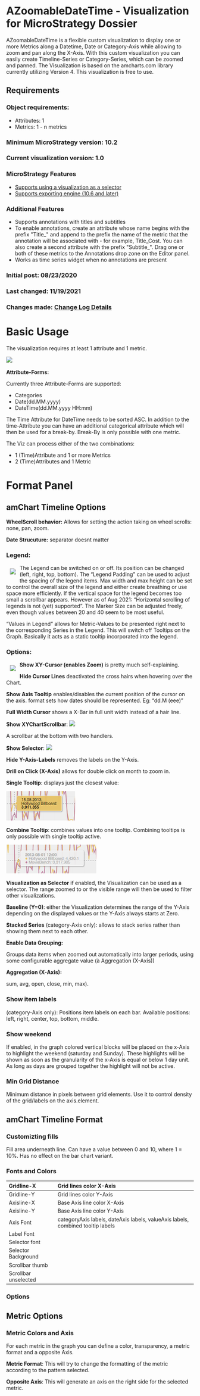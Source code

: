 # AZoomableDateTime - Visualization for MicroStrategy Dossier

AZoomableDateTime is a flexible custom visualization to display one or more Metrics along a Datetime, Date or Category-Axis while allowing to zoom and pan along the X-Axis. With this custom visualization you can easily create Timeline-Series or Category-Series, which can be zoomed and panned. The Visualization is based on the amcharts.com library currently utilizing Version 4.
This visualization is free to use.

## Requirements

### Object requirements:
  - Attributes: 1
  - Metrics: 1 - n metrics

### Minimum MicroStrategy version: 10.2

### Current visualization version: 1.0

### MicroStrategy Features
  - [Supports using a visualization as a selector][VisAsSelector]
  - [Supports exporting engine  (10.6 and later)][ExportingEngine]

### Additional Features
  - Supports annotations with titles and subtitles
  - To enable annotations, create an attribute whose name begins with the prefix "Title_" and append to the prefix the name of the metric that the annotation will be associated with - for example, Title_Cost. You can also create a second attribute with the prefix "Subtitle_". Drag one or both of these metrics to the Annotations drop zone on the Editor panel.
  - Works as time series widget when no annotations are present

### Initial post: 08/23/2020
### Last changed: 11/19/2021
### Changes made: [Change Log Details]


# Basic Usage
The visualization requires at least 1 attribute and 1 metric.

![](img/001.png)

**Attribute-Forms:**

Currently three Attribute-Forms are supported: 

- Categories
- Date(dd.MM.yyyy) 
- DateTime(dd.MM.yyyy HH:mm) 

The Time Attribute for DateTime needs to be sorted ASC. In addition to the time-Attribute you can have an additional categorical attribute which will then be used for a break-by. Break-By is only possible with one metric.

The Viz can process either of the two combinations:

- 1 (Time)Attribute and 1 or more Metrics
- 2 (Time)Attributes and 1 Metric


# Format Panel
## amChart Timeline Options
**WheelScroll behavior:** Allows for setting the action taking on wheel scrolls: none, pan, zoom.

**Date Strucuture:** separator doesnt matter

### Legend:
<img align="left" style="padding: 10px;" src="img/002.png">

The Legend can be switched on or off. Its position can be changed (left, right, top, bottom). The “Legend Padding” can be used to adjust the spacing of the legend items. Max width and max height can be set to control the overall size of the legend and either create breathing or use space more efficiently. If the vertical space for the legend becomes too small a scrollbar appears. However as of Aug 2021: “Horizontal scrolling of legends is not (yet) supported”. The Marker Size can be adjusted freely, even though values between 20 and 40 seem to be most useful. 

“Values in Legend” allows for Metric-Values to be presented right next to the corresponding Series in the Legend. This will switch off Tooltips on the Graph. Basically it acts as a static tooltip incorporated into the legend.



### Options:
<img align="left" style="padding: 10px;" src="img/003.png">

**Show XY-Cursor (enables Zoom)** is pretty much self-explaining. 

**Hide Cursor Lines** deactivated the cross hairs when hovering over the Chart.

**Show Axis Tooltip** enables/disables the current position of the cursor on the axis.
format sets how dates should be represented. Eg: “dd.M (eee)”

**Full Width Cursor** shows a X-Bar in full unit width instead of a hair line.

**Show XYChartScrollbar**:
![](img/004.png)

A scrollbar at the bottom with two handlers.

**Show Selector**:
![](img/005.png)

**Hide Y-Axis-Labels** removes the labels on the Y-Axis.

**Drill on Click (X-Axis)** allows for double click on month to zoom in.

**Single Tooltip**: displays just the closest value:

![](img/006.png)

**Combine Tooltip**: combines values into one tooltip. Combining tooltips is only possible with single tooltip active.

![](img/007.png)

**Visualization as Selector** if enabled, the Visualization can be used as a selector. The range zoomed to or the visible range will then be used to filter other visualizations.

**Baseline (Y=0)**: either the Visualization determines the range of the Y-Axis depending on the displayed values or the Y-Axis always starts at Zero.

**Stacked Series** (category-Axis only): allows to stack series rather than showing them next to each other.

**Enable Data Grouping:**

Groups data items when zoomed out automatically into larger periods, using some configurable aggregate value (à Aggregation (X-Axis))

**Aggregation (X-Axis):**

sum, avg, open, close, min, max).
### Show item labels
(category-Axis only): Positions item labels on each bar. Available positions: left, right, center, top, bottom, middle.
### Show weekend
If enabled, in the graph colored vertical blocks will be placed on the x-Axis to highlight the weekend (saturday and Sunday). These highlights will be shown as soon as the granularity of the x-Axis is equal or below 1 day unit. As long as days are grouped together the highlight will not be active.

### Min Grid Distance
Minimum distance in pixels between grid elements. Use it to control density of the grid/labels on the axis.element.

## amChart Timeline Format
### Customizting fills
Fill area underneath line. Can have a value between 0 and 10, where 1 = 10%. Has no effect on the bar chart variant.
### Fonts and Colors

|Gridline-X|Grid lines color X-Axis|
| :- | :- |
|Gridline-Y|Grid lines color Y-Axis|
|Axisline-X|Base Axis line color X-Axis|
|Axisline-Y|Base Axis line color Y-Axis|
|Axis Font|categoryAxis labels, dateAxis labels, valueAxis labels, combined tooltip labels|
|Label Font||
|Selector font||
|Selector Background||
|Scrollbar thumb||
|Scrollbar unselected||

### Options

## Metric Options
### Metric Colors and Axis
For each metric in the graph you can define a color, transparency, a metric format and a opposite Axis.

**Metric Format**: This will try to change the formatting of the metric according to the pattern selected.

**Opposite Axis**: This will generate an axis on the right side for the selected metric.













[VisAsSelector]: <https://lw.microstrategy.com/msdz/MSDL/_CurrentGARelease/docs/projects/VisSDK_All/default.htm#topics/HTML5/Using_Vis_As_Selector.htm>
[Change Log Details]: <https://github.microstrategy.com/AnalyticsSDK/Visualizations/blob/next/GoogleAnnotationChart/CHANGELOG.md>
[ExportingEngine]: <https://lw.microstrategy.com/msdz/MSDL/_CurrentGARelease/docs/projects/VisSDK_All/Content/topics/HTML5/Exporting_to_PDF.htm>


